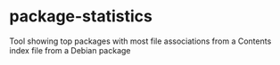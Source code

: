 # package-statistics
Tool showing top packages with most file associations from a Contents index file from a Debian package
